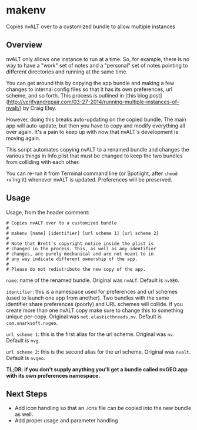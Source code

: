 # makenv

Copies nvALT over to a customized bundle to allow multiple instances

## Overview
nvALT only allows one instance to run at a time. So, for example, there is no way to have a "work" set of notes and a "personal" set of notes pointing to different directories and running at the same time.

You can get around this by copying the app bundle and making a few changes to internal config files so that it has its own preferences, url scheme, and so forth. This process is outlined in [this blog post] (http://verifyandrepair.com/03-27-2014/running-multiple-instances-of-nvalt/) by Craig Eley.

However, doing this breaks auto-updating on the copied bundle. The main app will auto-update, but then you have to copy and modify everything all over again. It's a pain to keep up with now that nvALT's development is moving again.

This script automates copying nvALT to a renamed bundle and changes the various things in Info.plist that must be changed to keep the two bundles from colliding with each other. 

You can re-run it from Terminal command line (or Spotlight, after `chmod +x`'ing it) whenever nvALT is updated. Preferences will be preserved.

## Usage

Usage, from the header comment:

```
# Copies nvALT over to a customized bundle
#
# makenv [name] [identifier] [url scheme 1] [url scheme 2]
#
# Note that Brett's copyright notice inside the plist is
# changed in the process. This, as well as any identifier
# changes, are purely mechanical and are not meant to in
# any way indicate different ownership of the app.
#
# Please do not redistribute the new copy of the app.
```

`name`: name of the renamed bundle. Original was `nvALT`. Default is `nvGEO`.

`identifier`: this is a namespace used for preferences and url schemes (used to launch one app from another). Two bundles with the same identifier share preferences (poorly) and URL schemes will collide. If you create more than one nvALT copy make sure to change this to something unique per-copy. Original was `net.elasticthreads.nv`. Default is `com.snarksoft.nvgeo`.

`url scheme 1`: this is the first alias for the url scheme. Original was `nv`. Default is `nvg`.

`url scheme 2`: this is the second alias for the url scheme. Original was `nvalt`. Default is `nvgeo`.

**TL;DR: if you don't supply anything you'll get a bundle called nvGEO.app with its own preferences namespace.**

## Next Steps

* Add icon handling so that an .icns file can be copied into the new bundle as well.
* Add proper usage and parameter handling
